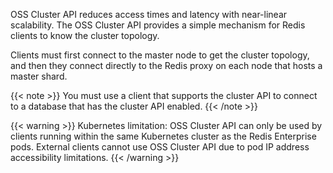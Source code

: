 OSS Cluster API reduces access times and latency with near-linear scalability.
The OSS Cluster API provides a simple mechanism for Redis clients to know the cluster topology.

Clients must first connect to the master node to get the cluster topology,
and then they connect directly to the Redis proxy on each node that hosts a master shard.

{{< note >}}
You must use a client that supports the cluster API to connect to a database
that has the cluster API enabled.
{{< /note >}}

{{< warning >}}
Kubernetes limitation: OSS Cluster API can only be used by clients running within the same Kubernetes cluster as the Redis Enterprise pods. External clients cannot use OSS Cluster API due to pod IP address accessibility limitations.
{{< /warning >}}
